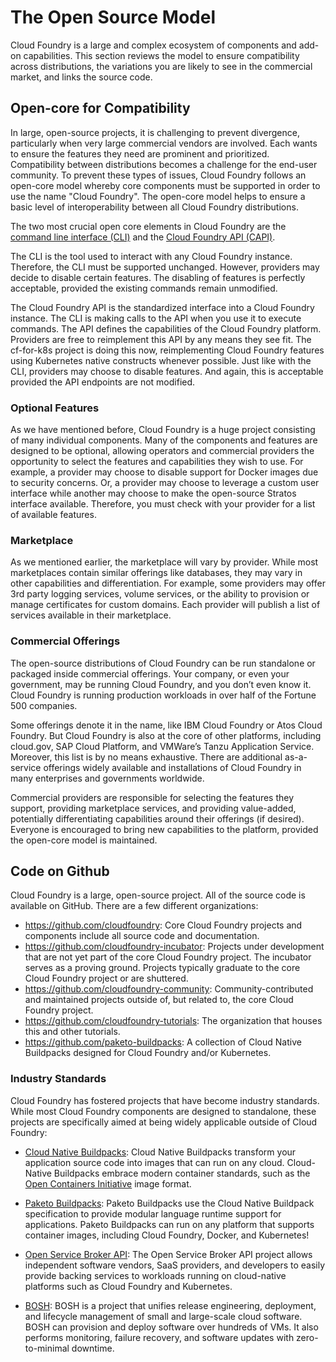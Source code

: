 # The Open Source Model

Cloud Foundry is a large and complex ecosystem of components and add-on capabilities. This section reviews the model to ensure compatibility across distributions, the variations you are likely to see in the commercial market, and links the source code.

## Open-core for Compatibility

In large, open-source projects, it is challenging to prevent divergence, particularly when very large commercial vendors are involved. Each wants to ensure the features they need are prominent and prioritized. Compatibility between distributions becomes a challenge for the end-user community. To prevent these types of issues, Cloud Foundry follows an open-core model whereby core components must be supported in order to use the name "Cloud Foundry". The open-core model helps to ensure a basic level of interoperability between all Cloud Foundry distributions.

The two most crucial open core elements in Cloud Foundry are the [command line interface (CLI)](https://docs.cloudfoundry.org/cf-cli/) and the [Cloud Foundry API (CAPI)](https://v3-apidocs.cloudfoundry.org/). 

The CLI is the tool used to interact with any Cloud Foundry instance. Therefore, the CLI must be supported unchanged. However, providers may decide to disable certain features. The disabling of features is perfectly acceptable, provided the existing commands remain unmodified.

The Cloud Foundry API is the standardized interface into a Cloud Foundry instance. The CLI is making calls to the API when you use it to execute commands. The API defines the capabilities of the Cloud Foundry platform. Providers are free to reimplement this API by any means they see fit. The cf-for-k8s project is doing this now, reimplementing Cloud Foundry features using Kubernetes native constructs whenever possible. Just like with the CLI, providers may choose to disable features. And again, this is acceptable provided the API endpoints are not modified.

### Optional Features

As we have mentioned before, Cloud Foundry is a huge project consisting of many individual components. Many of the components and features are designed to be optional, allowing operators and commercial providers the opportunity to select the features and capabilities they wish to use. For example, a provider may choose to disable support for Docker images due to security concerns. Or, a provider may choose to leverage a custom user interface while another may choose to make the open-source Stratos interface available. Therefore, you must check with your provider for a list of available features.

### Marketplace

As we mentioned earlier, the marketplace will vary by provider. While most marketplaces contain similar offerings like databases, they may vary in other capabilities and differentiation. For example, some providers may offer 3rd party logging services, volume services, or the ability to provision or manage certificates for custom domains. Each provider will publish a list of services available in their marketplace.

### Commercial Offerings

The open-source distributions of Cloud Foundry can be run standalone or packaged inside commercial offerings. Your company, or even your government, may be running Cloud Foundry, and you don’t even know it. Cloud Foundry is running production workloads in over half of the Fortune 500 companies.

Some offerings denote it in the name, like IBM Cloud Foundry or Atos Cloud Foundry. But Cloud Foundry is also at the core of other platforms, including cloud.gov, SAP Cloud Platform, and VMWare’s Tanzu Application Service. Moreover, this list is by no means exhaustive. There are additional as-a-service offerings widely available and installations of Cloud Foundry in many enterprises and governments worldwide.

Commercial providers are responsible for selecting the features they support, providing marketplace services, and providing value-added, potentially differentiating capabilities around their offerings (if desired). Everyone is encouraged to bring new capabilities to the platform, provided the open-core model is maintained.

## Code on Github

Cloud Foundry is a large, open-source project. All of the source code is available on GitHub. There are a few different organizations:

- https://github.com/cloudfoundry: Core Cloud Foundry projects and components include all source code and documentation.
- https://github.com/cloudfoundry-incubator: Projects under development that are not yet part of the core Cloud Foundry project. The incubator serves as a proving ground. Projects typically graduate to the core Cloud Foundry project or are shuttered.
- https://github.com/cloudfoundry-community: Community-contributed and maintained projects outside of, but related to, the core Cloud Foundry project.
- https://github.com/cloudfoundry-tutorials: The organization that houses this and other tutorials.
- https://github.com/paketo-buildpacks: A collection of Cloud Native Buildpacks designed for Cloud Foundry and/or Kubernetes.

### Industry Standards

Cloud Foundry has fostered projects that have become industry standards. While most Cloud Foundry components are designed to standalone, these projects are specifically aimed at being widely applicable outside of Cloud Foundry:

- [Cloud Native Buildpacks](https://buildpacks.io/): Cloud Native Buildpacks transform your application source code into images that can run on any cloud. Cloud-Native Buildpacks embrace modern container standards, such as the [Open Containers Initiative](https://opencontainers.org/) image format.

- [Paketo Buildpacks](https://paketo.io/): Paketo Buildpacks use the Cloud Native Buildpack specification to provide modular language runtime support for applications. Paketo Buildpacks can run on any platform that supports container images, including Cloud Foundry, Docker, and Kubernetes!

- [Open Service Broker API](https://www.openservicebrokerapi.org/): The Open Service Broker API project allows independent software vendors, SaaS providers, and developers to easily provide backing services to workloads running on cloud-native platforms such as Cloud Foundry and Kubernetes. 

- [BOSH](https://bosh.io): BOSH is a project that unifies release engineering, deployment, and lifecycle management of small and large-scale cloud software. BOSH can provision and deploy software over hundreds of VMs. It also performs monitoring, failure recovery, and software updates with zero-to-minimal downtime.

